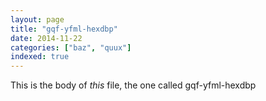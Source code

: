 ```yaml
---
layout: page
title: "gqf-yfml-hexdbp"
date: 2014-11-22
categories: ["baz", "quux"]
indexed: true
---
```

This is the body of _this_ file, the one called gqf-yfml-hexdbp
